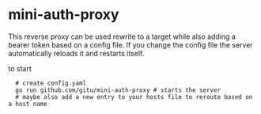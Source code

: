 # mini-auth-proxy

This reverse proxy can be used rewrite to a target while also adding a bearer token based on a config file. If you change the config file the server automatically reloads it and restarts itself. 

to start

      # create config.yaml
      go run github.com/gitu/mini-auth-proxy # starts the server
      # maybe also add a new entry to your hosts file to reroute based on a host name
